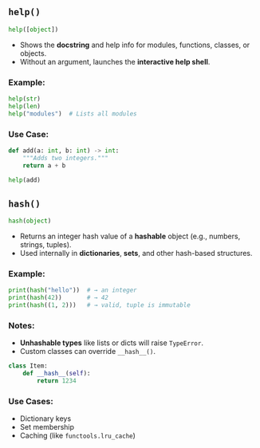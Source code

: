 
## `help()`


```python
help([object])
```

* Shows the **docstring** and help info for modules, functions, classes, or objects.
* Without an argument, launches the **interactive help shell**.

### Example:

```python
help(str)
help(len)
help("modules")  # Lists all modules
```

### Use Case:

```python
def add(a: int, b: int) -> int:
    """Adds two integers."""
    return a + b

help(add)
```


## `hash()`


```python
hash(object)
```

* Returns an integer hash value of a **hashable** object (e.g., numbers, strings, tuples).
* Used internally in **dictionaries**, **sets**, and other hash-based structures.

### Example:

```python
print(hash("hello"))  # → an integer
print(hash(42))       # → 42
print(hash((1, 2)))   # → valid, tuple is immutable
```

### Notes:

* **Unhashable types** like lists or dicts will raise `TypeError`.
* Custom classes can override `__hash__()`.

```python
class Item:
    def __hash__(self):
        return 1234
```

### Use Cases:

* Dictionary keys
* Set membership
* Caching (like `functools.lru_cache`)